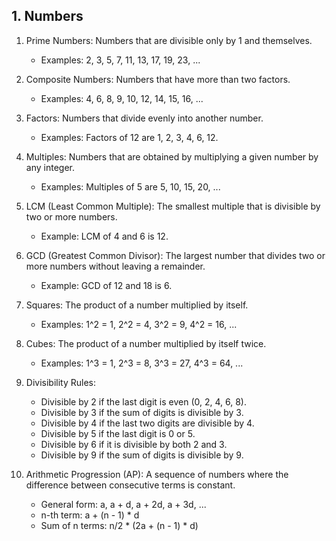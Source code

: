 ## 1. Numbers

1.  Prime Numbers: Numbers that are divisible only by 1 and themselves.

    - Examples: 2, 3, 5, 7, 11, 13, 17, 19, 23, ...

2.  Composite Numbers: Numbers that have more than two factors.

    - Examples: 4, 6, 8, 9, 10, 12, 14, 15, 16, ...

3.  Factors: Numbers that divide evenly into another number.

    - Examples: Factors of 12 are 1, 2, 3, 4, 6, 12.

4.  Multiples: Numbers that are obtained by multiplying a given number by any integer.

    - Examples: Multiples of 5 are 5, 10, 15, 20, ...

5.  LCM (Least Common Multiple): The smallest multiple that is divisible by two or more numbers.

    - Example: LCM of 4 and 6 is 12.

6.  GCD (Greatest Common Divisor): The largest number that divides two or more numbers without leaving a remainder.

    - Example: GCD of 12 and 18 is 6.

7.  Squares: The product of a number multiplied by itself.

    - Examples: 1^2 = 1, 2^2 = 4, 3^2 = 9, 4^2 = 16, ...

8.  Cubes: The product of a number multiplied by itself twice.

    - Examples: 1^3 = 1, 2^3 = 8, 3^3 = 27, 4^3 = 64, ...

9.  Divisibility Rules:

    - Divisible by 2 if the last digit is even (0, 2, 4, 6, 8).
    - Divisible by 3 if the sum of digits is divisible by 3.
    - Divisible by 4 if the last two digits are divisible by 4.
    - Divisible by 5 if the last digit is 0 or 5.
    - Divisible by 6 if it is divisible by both 2 and 3.
    - Divisible by 9 if the sum of digits is divisible by 9.

10. Arithmetic Progression (AP): A sequence of numbers where the difference between consecutive terms is constant.

    - General form: a, a + d, a + 2d, a + 3d, ...
    - n-th term: a + (n - 1) \* d
    - Sum of n terms: n/2 \* (2a + (n - 1) \* d)
